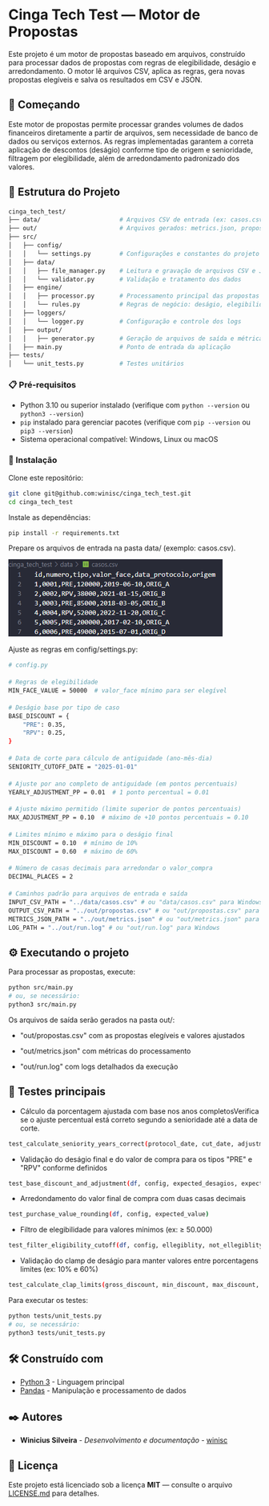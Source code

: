 # Cinga Tech Test — Motor de Propostas

Este projeto é um motor de propostas baseado em arquivos, construído para processar dados de propostas com regras de elegibilidade, deságio e arredondamento. O motor lê arquivos CSV, aplica as regras, gera novas propostas elegíveis e salva os resultados em CSV e JSON.

## 🚀 Começando

Este motor de propostas permite processar grandes volumes de dados financeiros diretamente a partir de arquivos, sem necessidade de banco de dados ou serviços externos. As regras implementadas garantem a correta aplicação de descontos (deságio) conforme tipo de origem e senioridade, filtragem por elegibilidade, além de arredondamento padronizado dos valores.

## 📂 Estrutura do Projeto

```bash
cinga_tech_test/
├── data/                      # Arquivos CSV de entrada (ex: casos.csv)
├── out/                       # Arquivos gerados: metrics.json, propostas.csv, run.log
├── src/
│   ├── config/
│   │   └── settings.py        # Configurações e constantes do projeto
│   ├── data/
│   │   ├── file_manager.py    # Leitura e gravação de arquivos CSV e JSON
│   │   └── validator.py       # Validação e tratamento dos dados
│   ├── engine/
│   │   ├── processor.py       # Processamento principal das propostas
│   │   └── rules.py           # Regras de negócio: deságio, elegibilidade, cálculo de anos
│   ├── loggers/
│   │   └── logger.py          # Configuração e controle dos logs
│   ├── output/
│   │   ├── generator.py       # Geração de arquivos de saída e métricas
│   ├── main.py                # Ponto de entrada da aplicação
├── tests/
│   └── unit_tests.py          # Testes unitários
```

### 📋 Pré-requisitos

- Python 3.10 ou superior instalado (verifique com `python --version` ou `python3 --version`)
- `pip` instalado para gerenciar pacotes (verifique com `pip --version` ou `pip3 --version`)
- Sistema operacional compatível: Windows, Linux ou macOS

### 🔧 Instalação

Clone este repositório:

```bash
git clone git@github.com:winisc/cinga_tech_test.git
cd cinga_tech_test
```

Instale as dependências:

```bash
pip install -r requirements.txt
```

Prepare os arquivos de entrada na pasta data/ (exemplo: casos.csv).

![alt text](exemple.png)

Ajuste as regras em config/settings.py:

```bash
# config.py

# Regras de elegibilidade
MIN_FACE_VALUE = 50000  # valor_face mínimo para ser elegível

# Deságio base por tipo de caso
BASE_DISCOUNT = {
    "PRE": 0.35,
    "RPV": 0.25,
}

# Data de corte para cálculo de antiguidade (ano-mês-dia)
SENIORITY_CUTOFF_DATE = "2025-01-01"

# Ajuste por ano completo de antiguidade (em pontos percentuais)
YEARLY_ADJUSTMENT_PP = 0.01  # 1 ponto percentual = 0.01

# Ajuste máximo permitido (limite superior de pontos percentuais)
MAX_ADJUSTMENT_PP = 0.10  # máximo de +10 pontos percentuais = 0.10

# Limites mínimo e máximo para o deságio final
MIN_DISCOUNT = 0.10  # mínimo de 10%
MAX_DISCOUNT = 0.60  # máximo de 60%

# Número de casas decimais para arredondar o valor_compra
DECIMAL_PLACES = 2

# Caminhos padrão para arquivos de entrada e saída
INPUT_CSV_PATH = "../data/casos.csv" # ou "data/casos.csv" para Windows
OUTPUT_CSV_PATH = "../out/propostas.csv" # ou "out/propostas.csv" para Windows
METRICS_JSON_PATH = "../out/metrics.json" # ou "out/metrics.json" para Windows
LOG_PATH = "../out/run.log" # ou "out/run.log" para Windows
```

## ⚙️ Executando o projeto

Para processar as propostas, execute:

```bash
python src/main.py
# ou, se necessário:
python3 src/main.py
```

Os arquivos de saída serão gerados na pasta out/:

- "out/propostas.csv" com as propostas elegíveis e valores ajustados

- "out/metrics.json" com métricas do processamento

- "out/run.log" com logs detalhados da execução

## 🔩 Testes principais

- Cálculo da porcentagem ajustada com base nos anos completosVerifica se o ajuste percentual está correto segundo a senioridade até a data de corte.

```bash
test_calculate_seniority_years_correct(protocol_date, cut_date, adjustment_pp, pp_expected)
```

- Validação do deságio final e do valor de compra para os tipos "PRE" e "RPV" conforme definidos

```bash
test_base_discount_and_adjustment(df, config, expected_desagios, expected_valores_compra)
```

- Arredondamento do valor final de compra com duas casas decimais

```bash
test_purchase_value_rounding(df, config, expected_value)
```

- Filtro de elegibilidade para valores mínimos (ex: ≥ 50.000)

```bash
test_filter_eligibility_cutoff(df, config, ellegiblity, not_ellegiblity)
```

- Validação do clamp de deságio para manter valores entre porcentagens limites (ex: 10% e 60%)

```bash
test_calculate_clap_limits(gross_discount, min_discount, max_discount, discount_expected)
```

Para executar os testes:

```bash
python tests/unit_tests.py
# ou, se necessário:
python3 tests/unit_tests.py
```

## 🛠️ Construído com

- [Python 3](https://www.python.org/) - Linguagem principal
- [Pandas](https://pandas.pydata.org/) - Manipulação e processamento de dados

## ✒️ Autores

- **Winicius Silveira** - _Desenvolvimento e documentação_ - [winisc](https://github.com/winisc)

## 📄 Licença

Este projeto está licenciado sob a licença **MIT** — consulte o arquivo [LICENSE.md](LICENSE.md) para detalhes.
